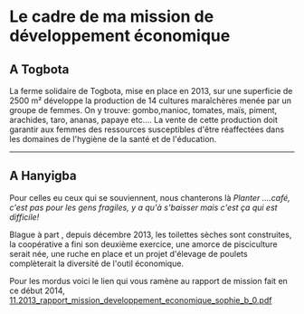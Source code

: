 # Le cadre de ma mission de développement économique #

## A Togbota  ##

La ferme solidaire de Togbota, mise en place en 2013, sur une superficie de 2500 m² développe la production de 14 cultures maraîchères menée par un groupe de femmes.
On y trouve: gombo,manioc, tomates, maïs, piment, arachides, taro, ananas, papaye etc....
La vente de cette production doit garantir aux femmes des ressources susceptibles d'être réaffectées dans les domaines de l'hygiène de la santé et de l'éducation.




----------
## A Hanyigba ##

Pour celles eu ceux qui se souviennent, nous chanterons là *Planter ....café, c'est pas pour les gens fragiles, y a qu'à s'baisser mais c'est ça qui est difficile!*

Blague à part , depuis décembre 2013, les toilettes sèches sont construites, la coopérative a fini son deuxième exercice, une amorce de pisciculture serait née, une ruche en place et un projet d'élevage de poulets complèterait la diversité de l'outil économique.

Pour les mordus voici le lien qui vous ramène au rapport de mission fait en ce début 2014,
[11.2013_rapport_mission_developpement_economique_sophie_b_0.pdf](http://www.urgenceafrique.org/sites/default/files/temoignages-rapports-files/11.2013_rapport_mission_developpement_economique_sophie_b_0.pdf)